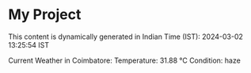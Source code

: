 # My Project

This content is dynamically generated in Indian Time (IST): 2024-03-02 13:25:54 IST


Current Weather in Coimbatore:
Temperature: 31.88 °C
Condition: haze
